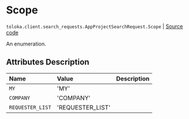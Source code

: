 # Scope
`toloka.client.search_requests.AppProjectSearchRequest.Scope` | [Source code](https://github.com/Toloka/toloka-kit/blob/v0.1.24/src/client/search_requests.py#L982)

An enumeration.

## Attributes Description

| Name | Value | Description |
| :------| :-----------| :----------| 
`MY`|'MY'|<p></p>
`COMPANY`|'COMPANY'|<p></p>
`REQUESTER_LIST`|'REQUESTER_LIST'|<p></p>
